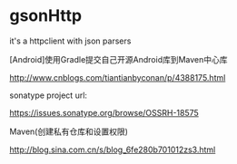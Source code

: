 # gsonHttp
it's a httpclient with json parsers

[Android]使用Gradle提交自己开源Android库到Maven中心库

http://www.cnblogs.com/tiantianbyconan/p/4388175.html 

sonatype project url:

https://issues.sonatype.org/browse/OSSRH-18575


Maven(创建私有仓库和设置权限) 

http://blog.sina.com.cn/s/blog_6fe280b701012zs3.html

